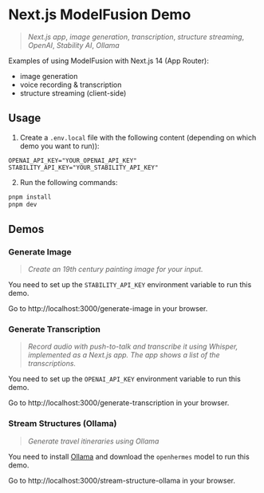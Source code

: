 # Next.js ModelFusion Demo

> _Next.js app_, _image generation_, _transcription_, _structure streaming_, _OpenAI_, _Stability AI_, _Ollama_

Examples of using ModelFusion with Next.js 14 (App Router):

- image generation
- voice recording & transcription
- structure streaming (client-side)

## Usage

1. Create a `.env.local` file with the following content (depending on which demo you want to run)):

```
OPENAI_API_KEY="YOUR_OPENAI_API_KEY"
STABILITY_API_KEY="YOUR_STABILITY_API_KEY"
```

2. Run the following commands:

```sh
pnpm install
pnpm dev
```

## Demos

### Generate Image

> _Create an 19th century painting image for your input._

You need to set up the `STABILITY_API_KEY` environment variable to run this demo.

Go to http://localhost:3000/generate-image in your browser.

### Generate Transcription

> _Record audio with push-to-talk and transcribe it using Whisper, implemented as a Next.js app. The app shows a list of the transcriptions._

You need to set up the `OPENAI_API_KEY` environment variable to run this demo.

Go to http://localhost:3000/generate-transcription in your browser.

### Stream Structures (Ollama)

> _Generate travel itineraries using Ollama_

You need to install [Ollama](https://ollama.ai/) and download the `openhermes` model to run this demo.

Go to http://localhost:3000/stream-structure-ollama in your browser.
